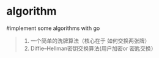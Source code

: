 algorithm
=========
#implement some algorithms with go 
> 1. 一个简单的洗牌算法（核心在于 如何交换两张牌）
> 2. Diffie–Hellman密钥交换算法(用户加密or 密匙交换）
